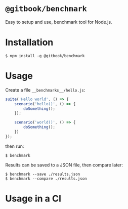 # `@gitbook/benchmark`

Easy to setup and use, benchmark tool for Node.js.

# Installation

```
$ npm install -g @gitbook/benchmark
```

# Usage

Create a file `__benchmarks__/hello.js`:

```js
suite('Hello world', () => {
    scenario('hello()', () => {
        doSomething();
    });

    scenario('world()', () => {
        doSomething();
    })
});
```

then run:

```
$ benchmark
```

Results can be saved to a JSON file, then compare later:

```
$ benchmark --save ./results.json
$ benchmark --compare ./results.json
```

# Usage in a CI
